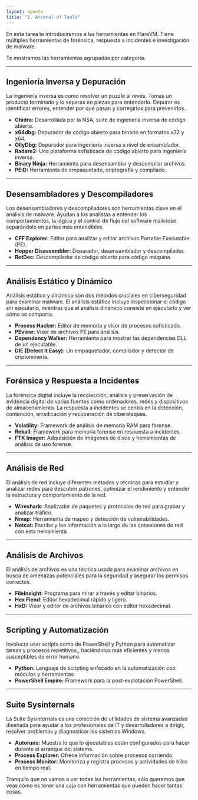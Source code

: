 ```yaml
---
layout: apunte
title: "2. Arsenal of Tools"
---
```


En esta tarea te introduciremos a las herramientas en FlareVM. Tiene múltiples herramientas de forénsica, respuesta a incidentes e investigación de malware.

Te mostramos las herramientas agrupadas por categoría.

-------------------------------
<h2>Ingeniería Inversa y Depuración</h2>
La ingeniería inversa es como resolver un puzzle al revés. Tomas un producto terminado y lo separas en piezas para entenderlo. Depurar es identificar errores, entender por qué pasan y corregirlos para prevenirlos.

- **Ghidra:** Desarrollada por la NSA, suite de ingeniería inversa de código abierto.
- **x64dbg:** Depurador de código abierto para binario en formatos x32 y x64.
- **OllyDbg:** Depurador para ingeniería inversa a nivel de ensamblador.
- **Radare2:** Una plataforma sofisticada de código abierto para ingeniería inversa.
- **Binary Ninja:** Herramienta para desensamblar y descompilar archivos.
- **PEiD:** Herramienta de empaquetado, criptografía y compilado.

-----------------------------------
<h2>Desensambladores y Descompiladores</h2>
Los desensambladores y descompiladores son herramientas clave en el análisis de malware. Ayudan a los analistas a entender los comportamientos, la lógica y el control de flujo del software malicioso separándolo en partes más entendibles.

- **CFF Explorer:** Editor para analizar y editar archivos Portable Executable (PE).
- **Hopper Disassembler:** Depurador, desensamblador y descompilador.
- **RetDec:** Descompilador de código abierto para código máquina.

----------------------------------
<h2>Análisis Estático y Dinámico</h2>
Análisis estático y dinámico son dos métodos cruciales en ciberseguridad para examinar malware. El análisis estático incluye inspeccionar el código sin ejecutarlo, mientras que el análisis dinámico consiste en ejecutarlo y ver cómo se comporta.

- **Process Hacker:** Editor de memoria y visor de procesos sofisticado.
- **PEview:**  Visor de archivos PE para análisis.
- **Dependency Walker:** Herramienta para mostrar las dependencias DLL de un ejecutable.
- **DIE (Detect It Easy):** Un empaquetador, compilador y detector de criptominería.

---------------------------
<h2>Forénsica y Respuesta a Incidentes</h2>
La forénsica digital incluye la recolección, análisis y preservación de evidencia digital de varias fuentes como ordenadores, redes y dispositivos de almacenamiento. La respuesta a incidentes se centra en la detección, contención, erradicación y recuperación de ciberataques.

- **Volatility:** Framework de análisis de memoria RAM para forense.
- **Rekall:** Framework para memoria forense en respuesta a incidentes.
- **FTK Imager:** Adquisición de imágenes de disco y herramientas de análisis de uso forense.

---------------------------
<h2>Análisis de Red</h2>
El análisis de red incluye diferentes métodos y técnicas para estudiar y analizar redes para descubrir patrones, optimizar el rendimiento y entender la estructura y comportamiento de la red.

- **Wireshark:** Analizador de paquetes y protocolos de red para grabar y analizar tráfico.
- **Nmap:** Herramienta de mapeo y detección de vulnerabilidades.
- **Netcat:** Escribe y lee información a lo largo de las conexiones de red con esta herramienta.

------------------------------
<h2>Análisis de Archivos</h2>
El análisis de archivos es una técnica usada para examinar archivos en busca de amenazas potenciales para la seguridad y asegurar los permisos correctos.

- **FileInsight:** Programa para mirar a través y editar binarios.
- **Hex Fiend:** Editor hexadecimal rápido y ligero.
- **HxD:** Visor y editor de archivos binarios con editor hexadecimal.

------------------------
<h2>Scripting y Automatización</h2>
Involucra usar scripts como de PowerShell y Python para automatizar tareas y procesos repetitivos., haciéndolos más eficientes y menos susceptibles de error humano.

- **Python:** Lenguaje de scripting enfocado en la automatización con módulos y herramientas.
- **PowerShell Empire:** Framework para la post-explotación PowerShell.

--------------------------------
<h2>Suite Sysinternals</h2>
La Suite Sysinternals es una colección de utilidades de sistema avanzadas diseñada para ayudar a los profesionales de IT y desarrolladores a dirigir, resolver problemas y diagnosticar los sistemas Windows.

- **Autoruns:** Muestra lo que lo ejecutables están configurados para hacer durante el arranque del sistema.
- **Process Explorer:** Ofrece información sobre procesos corriendo.
- **Process Monitor:** Monitoriza y registra procesos y actividades de hilos en tiempo real.

Tranquilo que no vamos a ver todas las herramientas, sólo queremos que veas cómo es tener una caja con herramientas que pueden hacer tantas cosas.